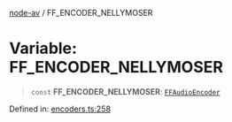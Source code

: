 [node-av](../globals.md) / FF\_ENCODER\_NELLYMOSER

# Variable: FF\_ENCODER\_NELLYMOSER

> `const` **FF\_ENCODER\_NELLYMOSER**: [`FFAudioEncoder`](../type-aliases/FFAudioEncoder.md)

Defined in: [encoders.ts:258](https://github.com/seydx/av/blob/f8631fc881b394300b1479f511d55cf1c370a87f/src/constants/encoders.ts#L258)
